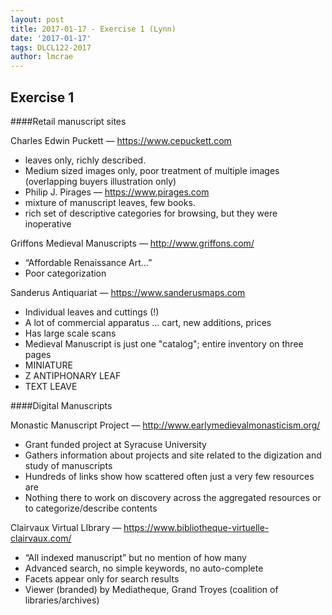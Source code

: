 ```yaml
---
layout: post
title: 2017-01-17 - Exercise 1 (Lynn)
date: '2017-01-17'
tags: DLCL122-2017
author: lmcrae
---
```


## Exercise 1

####Retail manuscript sites

Charles Edwin Puckett — https://www.cepuckett.com
* leaves only, richly described.
* Medium sized images only, poor treatment of multiple images (overlapping buyers illustration only)
* Philip J. Pirages — https://www.pirages.com
* mixture of manuscript leaves, few books. 
* rich set of descriptive categories for browsing, but they were inoperative

Griffons Medieval Manuscripts — http://www.griffons.com/
* “Affordable Renaissance Art…”
* Poor categorization

Sanderus Antiquariat — https://www.sanderusmaps.com
* Individual leaves and cuttings (!)
* A lot of commercial apparatus ... cart, new additions, prices
* Has large scale scans
* Medieval Manuscript is just one "catalog"; entire inventory on three pages
 * MINIATURE
 * Z ANTIPHONARY LEAF
 * TEXT LEAVE

####Digital Manuscripts

Monastic Manuscript Project — http://www.earlymedievalmonasticism.org/
* Grant funded project at Syracuse University
* Gathers information about projects and site related to the digization and study of manuscripts
* Hundreds of links show how scattered often just a very few resources are
* Nothing there to work on discovery across the aggregated resources or to categorize/describe contents

Clairvaux Virtual LIbrary — https://www.bibliotheque-virtuelle-clairvaux.com/
* “All indexed manuscript” but no mention of how many
* Advanced search, no simple keywords, no auto-complete
* Facets appear only for search results
* Viewer (branded) by Mediatheque, Grand Troyes (coalition of libraries/archives)
